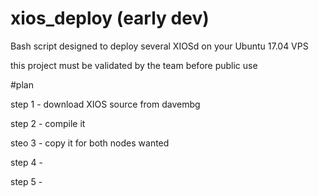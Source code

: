 # xios_deploy (early dev)
Bash script designed to deploy several XIOSd on your Ubuntu 17.04 VPS

this project must be validated by the team before public use

#plan

step 1 - download XIOS source from davembg

step 2 - compile it

steo 3 - copy it for both nodes wanted

step 4 - 

step 5 - 
